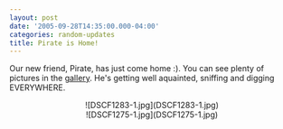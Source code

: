 ```yaml
---
layout: post
date: '2005-09-28T14:35:00.000-04:00'
categories: random-updates
title: Pirate is Home!
---
```


Our new friend, Pirate, has just come home :). You can see plenty of pictures in the [gallery](http://www.wassupy.com/gallery2/main.php?g2_view=core.ShowItem&g2_itemId=3293&g2_page=1).  He's getting well aquainted, sniffing and digging EVERYWHERE.


<div style="text-align: center;">![DSCF1283-1.jpg](DSCF1283-1.jpg)
<div style="text-align: center;">![DSCF1275-1.jpg](DSCF1275-1.jpg)</div>